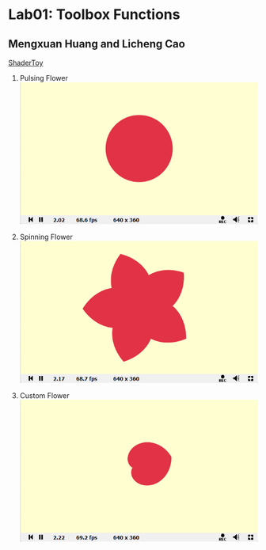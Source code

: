 # Lab01: Toolbox Functions
## Mengxuan Huang and Licheng Cao

[ShaderToy](https://www.shadertoy.com/view/dtBBDt)

1. Pulsing Flower
![](./gif/pulsing.gif)

2. Spinning Flower
![](./gif/Spinning.gif)

3. Custom Flower
![](./gif/Custom.gif)
